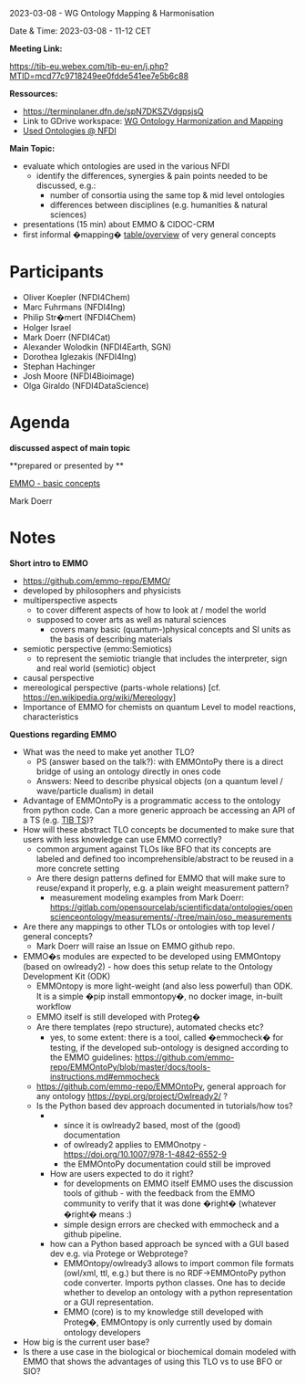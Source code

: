<a id="_5l7hdhn1spdj"></a>2023\-03\-08 \- WG Ontology Mapping & Harmonisation

Date & Time: 2023\-03\-08 \- 11\-12 CET

**Meeting Link:**

[https://tib\-eu\.webex\.com/tib\-eu\-en/j\.php?MTID=mcd77c9718249ee0fdde541ee7e5b6c88](https://tib-eu.webex.com/tib-eu-en/j.php?MTID=mcd77c9718249ee0fdde541ee7e5b6c88)

**Ressources:**

- [https://terminplaner\.dfn\.de/spN7DKSZVdgpsjsQ](https://terminplaner.dfn.de/spN7DKSZVdgpsjsQ)
- Link to GDrive workspace:
  [WG Ontology Harmonization and Mapping](https://drive.google.com/drive/folders/1hLgFgzp0cS_Pi8hpI9zOD7DcY3SUXRNH)
- [Used Ontologies @ NFDI](https://docs.google.com/spreadsheets/d/1UAfDKo2gKiaFldEeitMUcO8Gl1Fjyb_r_bp1V4JW0Es/edit#gid=0)

**Main Topic:**

- evaluate which ontologies are used in the various NFDI
  - identify the differences, synergies & pain points needed to be discussed,
    e\.g\.:
    - number of consortia using the same top & mid level ontologies
    - differences between disciplines \(e\.g\. humanities & natural sciences\)
- presentations \(15 min\) about EMMO & CIDOC\-CRM
- first informal �mapping�
  [table/overview](https://docs.google.com/spreadsheets/d/1UAfDKo2gKiaFldEeitMUcO8Gl1Fjyb_r_bp1V4JW0Es/edit#gid=1839424810)
  of very general concepts

# <a id="_4in35gwl6myp"></a>Participants

- Oliver Koepler \(NFDI4Chem\)
- Marc Fuhrmans \(NFDI4Ing\)
- Philip Str�mert \(NFDI4Chem\)
- Holger Israel
- Mark Doerr \(NFDI4Cat\)
- Alexander Wolodkin \(NFDI4Earth, SGN\)
- Dorothea Iglezakis \(NFDI4Ing\)
- Stephan Hachinger
- Josh Moore \(NFDI4Bioimage\)
- Olga Giraldo \(NFDI4DataScience\)

# <a id="_3cakx2qk2ogo"></a>Agenda

**discussed aspect of main topic**

**prepared or presented by **

[EMMO \- basic concepts ](https://docs.google.com/presentation/d/1Kn60mw2P3THXwdXU4tZx8ETJTLMc7Sp9n6V3nrmNaRw/edit?usp=sharing)

Mark Doerr

# <a id="_71znd1hi3viy"></a>Notes

**Short intro to EMMO**

- [https://github\.com/emmo\-repo/EMMO/](https://github.com/emmo-repo/EMMO/)
- developed by philosophers and physicists
- multiperspective aspects
  - to cover different aspects of how to look at / model the world
  - supposed to cover arts as well as natural sciences
    - covers many basic \(quantum\-\)physical concepts and SI units as the basis
      of describing materials
- semiotic perspective \(emmo:Semiotics\)
  - to represent the semiotic triangle that includes the interpreter, sign and
    real world \(semiotic\) object
- causal perspective
- mereological perspective \(parts\-whole relations\) \[cf\.
  [https://en\.wikipedia\.org/wiki/Mereology](https://en.wikipedia.org/wiki/Mereology)\]
- Importance of EMMO for chemists on quantum Level to model reactions,
  characteristics

**Questions regarding EMMO**

- What was the need to make yet another TLO?
  - PS \(answer based on the talk?\): with EMMOntoPy there is a direct bridge of
    using an ontology directly in ones code
  - Answers: Need to describe physical objects \(on a quantum level /
    wave/particle dualism\) in detail
- Advantage of EMMOntoPy is a programmatic access to the ontology from python
  code\. Can a more generic approach be accessing an API of a TS \(e\.g\.
  [TIB TS](https://terminology.tib.eu/ts/ontologies/?sorting=)\)?
- How will these abstract TLO concepts be documented to make sure that users
  with less knowledge can use EMMO correctly?
  - common argument against TLOs like BFO that its concepts are labeled and
    defined too incomprehensible/abstract to be reused in a more concrete
    setting
  - Are there design patterns defined for EMMO that will make sure to
    reuse/expand it properly, e\.g\. a plain weight measurement pattern?
    - measurement modeling examples from Mark Doerr:
      [https://gitlab\.com/opensourcelab/scientificdata/ontologies/openscienceontology/measurements/\-/tree/main/oso_measurements](https://gitlab.com/opensourcelab/scientificdata/ontologies/openscienceontology/measurements/-/tree/main/oso_measurements)
- Are there any mappings to other TLOs or ontologies with top level / general
  concepts?
  - Mark Doerr will raise an Issue on EMMO github repo\.
- EMMO�s modules are expected to be developed using EMMOntopy \(based on
  owlready2\) \- how does this setup relate to the Ontology Development Kit
  \(ODK\)
  - EMMOntopy is more light\-weight \(and also less powerful\) than ODK\. It is
    a simple �pip install emmontopy�, no docker image, in\-built workflow
  - EMMO itself is still developed with Proteg�
  - Are there templates \(repo structure\), automated checks etc?
    - yes, to some extent: there is a tool, called �emmocheck� for testing, if
      the developed sub\-ontology is designed according to the EMMO guidelines:
      [https://github\.com/emmo\-repo/EMMOntoPy/blob/master/docs/tools\-instructions\.md\#emmocheck](https://github.com/emmo-repo/EMMOntoPy/blob/master/docs/tools-instructions.md#emmocheck)
  - [https://github\.com/emmo\-repo/EMMOntoPy](https://github.com/emmo-repo/EMMOntoPy),
    general approach for any ontology
    [https://pypi\.org/project/Owlready2/](https://pypi.org/project/Owlready2/)
    ?
  - Is the Python based dev approach documented in tutorials/how tos?
    - - since it is owlready2 based, most of the \(good\) documentation
      - of owlready2 applies to EMMOnotpy \-
        [https://doi\.org/10\.1007/978\-1\-4842\-6552\-9](https://doi.org/10.1007/978-1-4842-6552-9)
      - the EMMOntoPy documentation could still be improved
    - How are users expected to do it right?
      - for developments on EMMO itself EMMO uses the discussion tools of github
        \- with the feedback from the EMMO community to verify that it was done
        �right� \(whatever �right� means :\)
      - simple design errors are checked with emmocheck and a github pipeline\.
    - how can a Python based approach be synced with a GUI based dev e\.g\. via
      Protege or Webprotege?
      - EMMOntopy/owlready3 allows to import common file formats \(owl/xml, ttl,
        e\.g\.\) but there is no RDF\->EMMOntoPy python code converter\. Imports
        python classes\. One has to decide whether to develop an ontology with a
        python representation or a GUI representation\.
      - EMMO \(core\) is to my knowledge still developed with Proteg�, EMMOntopy
        is only currently used by domain ontology developers
- How big is the current user base?
- Is there a use case in the biological or biochemical domain modeled with EMMO
  that shows the advantages of using this TLO vs to use BFO or SIO?

